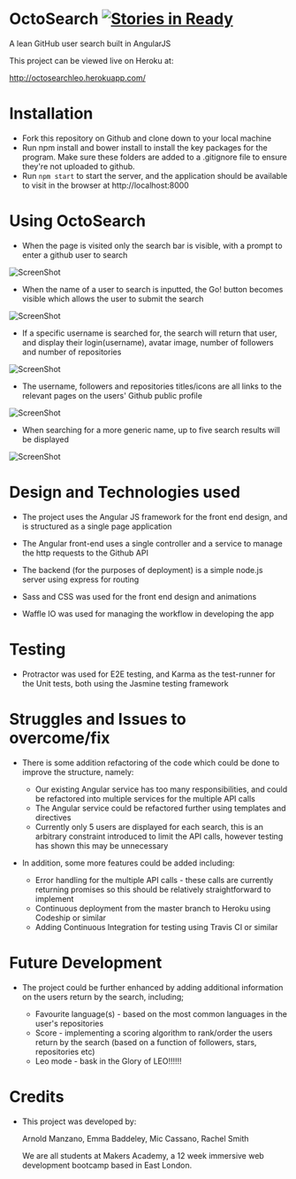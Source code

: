 # OctoSearch [![Stories in Ready](https://badge.waffle.io/mic-css/octo-search.svg?label=ready&title=Ready)](http://waffle.io/mic-css/octo-search)

A lean GitHub user search built in AngularJS

This project can be viewed live on Heroku at:

http://octosearchleo.herokuapp.com/

# Installation

* Fork this repository on Github and clone down to your local machine
* Run npm install and bower install to install the key packages for the program. Make sure these folders are added to a .gitignore file to ensure they're not uploaded to github.
* Run ``` npm start ``` to start the server, and the application should be available to visit in the browser at http://localhost:8000

# Using OctoSearch

* When the page is visited only the search bar is visible, with a prompt to enter a github user to search

![ScreenShot](https://www.dropbox.com/s/o8dmn0lvb7cxk8z/Screenshot%202016-03-14%2012.46.11.png?dl=0?&raw=1)

* When the name of a user to search is inputted, the Go! button becomes visible which allows the user to submit the search

![ScreenShot](https://www.dropbox.com/s/xjmai2qak5n3icx/Screenshot%202016-03-14%2012.46.36.png?dl=0?&raw=1)

* If a specific username is searched for, the search will return that user, and display their login(username), avatar image, number of followers and number of repositories

![ScreenShot](https://www.dropbox.com/s/hfks30aanqx9ry7/Screenshot%202016-03-14%2012.46.49.png?dl=0?&raw=1)

* The username, followers and repositories titles/icons are all links to the relevant pages on the users' Github public profile

![ScreenShot](https://www.dropbox.com/s/k8orcfu005wh4zl/Screenshot%202016-03-14%2012.47.43.png?dl=0?&raw=1)

* When searching for a more generic name, up to five search results will be displayed

![ScreenShot](https://www.dropbox.com/s/5k4dv02nmwkdx94/Screenshot%202016-03-14%2012.47.04.png?dl=0?&raw=1)

# Design and Technologies used

* The project uses the Angular JS framework for the front end design, and is structured as a single page application

* The Angular front-end uses a single controller and a service to manage the http requests to the Github API

* The backend (for the purposes of deployment) is a simple node.js server using express for routing

* Sass and CSS was used for the front end design and animations

* Waffle IO was used for managing the workflow in developing the app

# Testing

* Protractor was used for E2E testing, and Karma as the test-runner for the Unit tests, both using the Jasmine testing framework

# Struggles and Issues to overcome/fix

* There is some addition refactoring of the code which could be done to improve the structure, namely:

  * Our existing Angular service has too many       responsibilities, and could be refactored into multiple services for the multiple API calls
  * The Angular service could be refactored further using templates and directives
  * Currently only 5 users are displayed for each search, this is an arbitrary constraint introduced to limit the API calls, however testing has shown this may be unnecessary


* In addition, some more features could be added including:

  * Error handling for the multiple API calls - these calls are currently returning promises so this should be relatively straightforward to implement
  * Continuous deployment from the master branch to Heroku using Codeship or similar
  * Adding Continuous Integration for testing using Travis CI or similar

# Future Development

* The project could be further enhanced by adding additional information on the users return by the search, including;

  * Favourite language(s) - based on the most common languages in the user's repositories
  * Score - implementing a scoring algorithm to rank/order the users return by the search (based on a function of followers, stars, repositories etc)
  * Leo mode - bask in the Glory of LEO!!!!!!

# Credits

* This project was developed by:

  Arnold Manzano,
  Emma Baddeley,
  Mic Cassano,
  Rachel Smith

  We are all students at Makers Academy, a 12 week immersive web development bootcamp based in East London.
